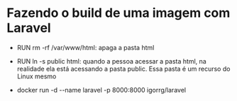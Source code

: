 # Fazendo o build de uma imagem com Laravel


- RUN rm -rf /var/www/html: apaga a pasta html

- RUN ln -s public html: quando a pessoa acessar a pasta html, na realidade ela está acessando a pasta public. Essa pasta é um recurso do Linux mesmo

- docker run -d --name laravel -p 8000:8000 igorrg/laravel